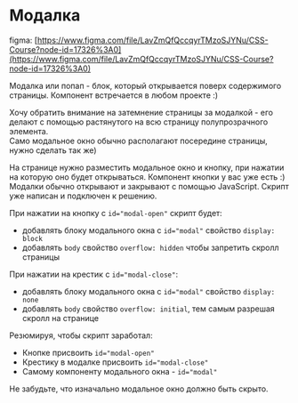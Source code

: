 # Модалка

figma: [https://www.figma.com/file/LavZmQfQccqyrTMzoSJYNu/CSS-Course?node-id=17326%3A0](https://www.figma.com/file/LavZmQfQccqyrTMzoSJYNu/CSS-Course?node-id=17326%3A0)

Модалка или попап - блок, который открывается поверх содержимого страницы. Компонент встречается в любом проекте :)

Хочу обратить внимание на затемнение страницы за модалкой - его делают с помощью растянутого на всю страницу полупрозрачного элемента.<br>
Само модальное окно обычно располагают посередине страницы, нужно сделать так же)

На странице нужно разместить модальное окно и кнопку, при нажатии на которую оно будет открываться. Компонент кнопки у вас уже есть :)<br>
Модалки обычно открывают и закрывают с помощью JavaScript. Скрипт уже написан и подключен к решению.

При нажатии на кнопку с `id="modal-open"` скрипт будет:

- добавлять блоку модального окна с `id="modal"` свойство `display: block`
- добавлять `body` свойство `overflow: hidden` чтобы запретить скролл страницы

При нажатии на крестик с `id="modal-close"`:

- добавлять блоку модального окна с `id="modal"` свойство `display: none`
- добавлять `body` свойство `overflow: initial`, тем самым разрешая скролл на странице

Резюмируя, чтобы скрипт заработал:

- Кнопке присвоить `id="modal-open"`
- Крестику в модалке присвоить `id="modal-close"`
- Самому компоненту модального окна - `id="modal"`

Не забудьте, что изначально модальное окно должно быть скрыто.
